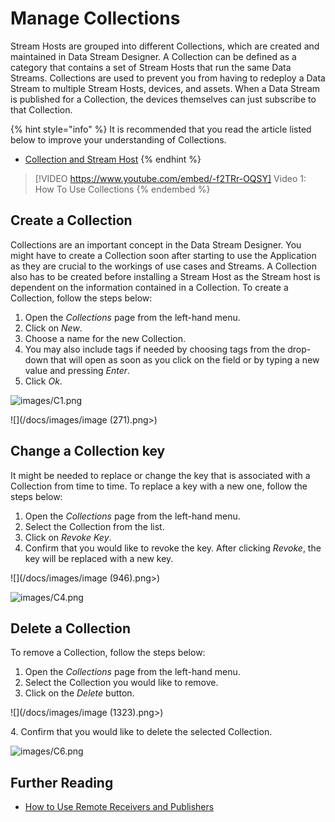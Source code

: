 # Manage Collections

Stream Hosts are grouped into different Collections, which are created and maintained in Data Stream Designer. A Collection can be defined as a category that contains a set of Stream Hosts that run the same Data Streams. Collections are used to prevent you from having to redeploy a Data Stream to multiple Stream Hosts, devices, and assets. When a Data Stream is published for a Collection, the devices themselves can just subscribe to that Collection.

{% hint style="info" %}
It is recommended that you read the article listed below to improve your understanding of Collections.

* [Collection and Stream Host](../../concepts/collection.md)
{% endhint %}

> [!VIDEO https://www.youtube.com/embed/-f2TRr-OQSY]
Video 1: How To Use Collections
{% endembed %}

## Create a Collection

Collections are an important concept in the Data Stream Designer. You might have to create a Collection soon after starting to use the Application as they are crucial to the workings of use cases and Streams. A Collection also has to be created before installing a Stream Host as the Stream host is dependent on the information contained in a Collection. To create a Collection, follow the steps below:

1. Open the _Collections_ page from the left-hand menu.
2. Click on _New_.
3. Choose a name for the new Collection.
4. You may also include tags if needed by choosing tags from the drop-down that will open as soon as you click on the field or by typing a new value and pressing _Enter_.
5. Click _Ok_.

![images/C1.png](/docs/images/C1.png)

![](/docs/images/image (271).png>)

## Change a Collection key

It might be needed to replace or change the key that is associated with a Collection from time to time. To replace a key with a new one, follow the steps below:

1. Open the _Collections_ page from the left-hand menu.
2. Select the Collection from the list.
3. Click on _Revoke Key_.
4. Confirm that you would like to revoke the key. After clicking _Revoke_, the key will be replaced with a new key.

![](/docs/images/image (946).png>)

![images/C4.png](/docs/images/C4.png)

## Delete a Collection

To remove a Collection, follow the steps below:

1. Open the _Collections_ page from the left-hand menu.
2. Select the Collection you would like to remove.
3. Click on the _Delete_ button.

![](/docs/images/image (1323).png>)

&#x20;   4\. Confirm that you would like to delete the selected Collection.

![images/C6.png](/docs/images/C6.png)

## Further Reading

* [How to Use Remote Receivers and Publishers](remote-receivers-and-publishers.md)
